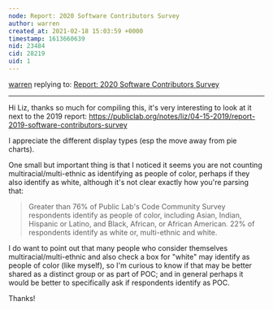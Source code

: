 ```yaml
---
node: Report: 2020 Software Contributors Survey
author: warren
created_at: 2021-02-18 15:03:59 +0000
timestamp: 1613660639
nid: 23484
cid: 28219
uid: 1
---
```




[warren](../profile/warren) replying to: [Report: 2020 Software Contributors Survey](../notes/liz/01-20-2021/report-2020-software-contributors-survey)

----
Hi Liz, thanks so much for compiling this, it's very interesting to look at it next to the 2019 report: https://publiclab.org/notes/liz/04-15-2019/report-2019-software-contributors-survey

I appreciate the different display types (esp the move away from pie charts). 

One small but important thing is that I noticed it seems you are not counting multiracial/multi-ethnic as identifying as people of color, perhaps if they also identify as white, although it's not clear exactly how you're parsing that:

> Greater than 76% of Public Lab's Code Community Survey respondents identify as people of color, including Asian, Indian, Hispanic or Latino, and Black, African, or African American. 22% of respondents identify as white or, multi-ethnic and white.

I do want to point out that many people who consider themselves multiracial/multi-ethnic and also check a box for "white" may identify as people of color (like myself), so I'm curious to know if that may be better shared as a distinct group or as part of POC; and in general perhaps it would be better to specifically ask if respondents identify as POC. 

Thanks!